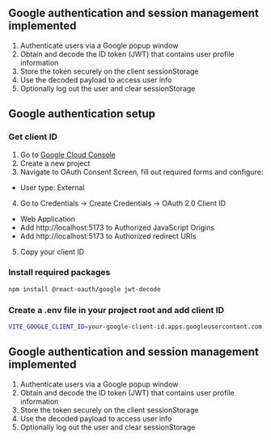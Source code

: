 ## Google authentication and session management implemented
1. Authenticate users via a Google popup window
2. Obtain and decode the ID token (JWT) that contains user profile information
3. Store the token securely on the client sessionStorage
4. Use the decoded payload to access user info
5. Optionally log out the user and clear sessionStorage

## Google authentication setup
### Get client ID
1. Go to [Google Cloud Console](https://console.cloud.google.com/)
2. Create a new project
3. Navigate to OAuth Consent Screen, fill out required forms and configure:
* User type: External
4. Go to Credentials -> Create Credentials -> OAuth 2.0 Client ID
* Web Application
* Add http://localhost:5173 to Authorized JavaScript Origins
* Add http://localhost:5173 to Authorized redirect URIs
5. Copy your client ID

### Install required packages

```bash
npm install @react-oauth/google jwt-decode
```

### Create a .env file in your project root and add client ID

```bash
VITE_GOOGLE_CLIENT_ID=your-google-client-id.apps.googleusercontent.com
```

## Google authentication and session management implemented
1. Authenticate users via a Google popup window
2. Obtain and decode the ID token (JWT) that contains user profile information
3. Store the token securely on the client sessionStorage
4. Use the decoded payload to access user info
5. Optionally log out the user and clear sessionStorage
